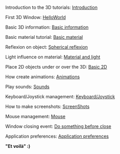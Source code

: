 Introduction to the 3D tutorials: [Introduction](Introduction.md)

First 3D Window: [HelloWorld](HelloWorld/HelloWorld.md)

Basic 3D information: [Basic information](3D/BasicInformation.md)

Basic material tutorial: [Basic material](Render/Material.md)

Reflexion on object: [Spherical reflexion](Render/MaterialReflection.md) 

Light influence on material: [Material and light](Render/MaterialLight.md)

Place 2D objects under or over the 3D: [Basic 2D](2D/OverAndUnder3D.md)

How create animations: [Animations](Animations/Animations.md)

Play sounds: [Sounds](Sound/Sound.md)

Keyboard/Joystick management: [Keyboard/Joystick](UserInteraction/KeyboardJoystickControl.md)

How to make screenshots: [ScreenShots](Misc/ScreenShot.md)

Mouse management: [Mouse](UserInteraction/MouseInteraction.md)

Window closing event: [Do something before close](Misc/ClosingApplication.md)

Application preferences: [Application preferences](Misc/Preferences.md) 

**"Et voilà" :)**
